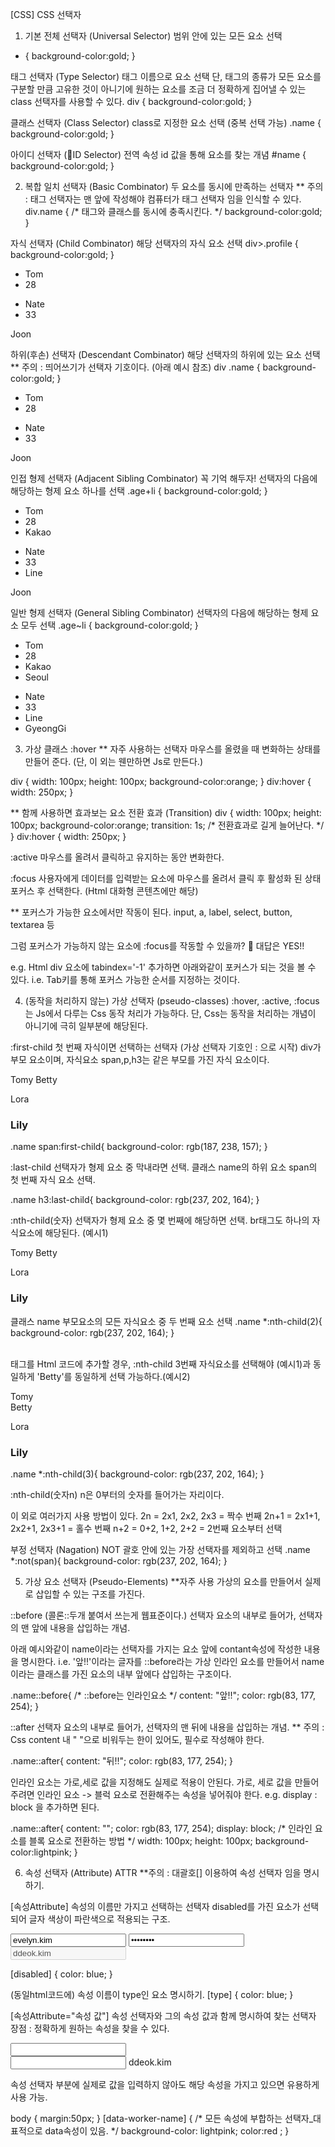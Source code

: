 [CSS] CSS 선택자

1. 기본
전체 선택자 (Universal Selector)
범위 안에 있는 모든 요소 선택
* {
    background-color:gold;
}

태그 선택자 (Type Selector)
태그 이름으로 요소 선택
단, 태그의 종류가 모든 요소를 구분할 만큼 고유한 것이 아니기에 원하는 요소를 조금 더 정확하게 집어낼 수 있는 class 선택자를 사용할 수 있다. 
div {
    background-color:gold;
}

클래스 선택자 (Class Selector)
class로 지정한 요소 선택 (중복 선택 가능)
.name {
    background-color:gold;
}

아이디 선택자 (ID Selector)
전역 속성 id 값을 통해 요소를 찾는 개념
#name {
    background-color:gold;
}

2. 복합
일치 선택자 (Basic Combinator)
두 요소를 동시에 만족하는 선택자
** 주의 : 태그 선택자는 맨 앞에 작성해야 컴퓨터가 태그 선택자 임을 인식할 수 있다. 
div.name {		/* 태그와 클래스를 동시에 충족시킨다. */
    background-color:gold;
}

자식 선택자 (Child Combinator)
해당 선택자의 자식 요소 선택
div>.profile {
    background-color:gold;
}

<body>
    <div> <!-- div의 -->
        <ul class="profile"> <!-- .profile 자식 요소 선택자 -->
            <li class="name">Tom</li>
            <li class="age">28</li>
        </ul>
    </div>
    <div> <!-- div의 -->
        <ul class="profile"> <!-- .profile 자식 요소 선택자 -->
            <li class="name">Nate</li>
            <li class="age">33</li>
        </ul>
    </div>
    <span class="name">Joon</span>
</body>

하위(후손) 선택자 (Descendant Combinator)
해당 선택자의 하위에 있는 요소 선택
** 주의 : 띄어쓰기가 선택자 기호이다. (아래 예시 참조)
div .name {
    background-color:gold;
}
<body>
    <div> <!-- div의 -->
        <ul>
            <li class="name">Tom</li> <!-- .name 해당되는 하위 선택자 -->
            <li class="age">28</li>
        </ul>
    </div>
    <div> <!-- div의 -->
        <ul>
            <li class="name">Nate</li> <!-- .name 해당되는 하위 선택자 -->
            <li class="age">33</li>
        </ul>
    </div>
    <span class="name">Joon</span>
</body>

인접 형제 선택자 (Adjacent Sibling Combinator) 꼭 기억 해두자!
선택자의 다음에 해당하는 형제 요소 하나를 선택
.age+li {
    background-color:gold;
}
<body>
    <div> 
        <ul class="profile"> 
            <li class="name">Tom</li>
            <li class="age">28</li> <!-- .age 선택자의 -->
            <li class="company">Kakao</li> <!-- 다음 형제 요소 -->
        </ul>
    </div>
    <div>
        <ul class="profile"> 
            <li class="name">Nate</li>
            <li class="age">33</li> <!-- .age 선택자의 -->
            <li class="company">Line</li> <!-- 다음 형제 요소 -->
        </ul>
    </div>
    <span class="name">Joon</span>
</body>

일반 형제 선택자 (General Sibling Combinator)
선택자의 다음에 해당하는 형제 요소 모두 선택
.age~li {
    background-color:gold;
}
<body>
    <div> 
        <ul class="profile">
            <li class="name">Tom</li>
            <li class="age">28</li> <!-- .age의 --> 
            <li class="company">Kakao</li> <!-- 다음 형제요소 모두 선택자 -->
            <li class="addr">Seoul</li> <!-- 다음 형제요소 모두 선택자 -->
        </ul>
    </div>
    <div>
        <ul class="profile"> 
            <li class="name">Nate</li>
            <li class="age">33</li> <!-- .age의 --> 
            <li class="company">Line</li> <!-- 다음 형제요소 모두 선택자 -->
            <li class="addr">GyeongGi</li> <!-- 다음 형제요소 모두 선택자 -->
        </ul>
    </div>
</body>

3. 가상 클래스
:hover ** 자주 사용하는 선택자
마우스를 올렸을 때 변화하는 상태를 만들어 준다. (단, 이 외는 웬만하면 Js로 만든다.)
<body>
    <div class="box"></div>
</body>
div {
  width: 100px;
  height: 100px;
  background-color:orange;
}
div:hover {
  width: 250px;
}

** 함께 사용하면 효과보는 요소
전환 효과 (Transition)
div {
  width: 100px;
  height: 100px;
  background-color:orange;
  transition: 1s; /* 전환효과로 길게 늘어난다. */
}
div:hover {
  width: 250px;
}

:active 
마우스를 올려서 클릭하고 유지하는 동안 변화한다.

:focus
사용자에게 데이터를 입력받는 요소에 마우스를 올려서 클릭 후 활성화 된 상태포커스 후 선택한다. (Html 대화형 콘텐츠에만 해당)

** 포커스가 가능한 요소에서만 작동이 된다.
input, a, label, select, button, textarea 등 

그럼 포커스가 가능하지 않는 요소에 :focus를 작동할 수 있을까? 🤔
대답은 YES!!

e.g. Html div 요소에 tabindex='-1' 추가하면 아래와같이 포커스가 되는 것을 볼 수 있다. 
i.e. Tab키를 통해 포커스 가능한 순서를 지정하는 것이다. 


4. (동작을 처리하지 않는) 가상 선택자 (pseudo-classes)
:hover, :active, :focus는 Js에서 다루는 Css 동작 처리가 가능하다.
단, Css는 동작을 처리하는 개념이 아니기에 극히 일부분에 해당된다.

:first-child
첫 번째 자식이면 선택하는 선택자 (가상 선택자 기호인 : 으로 시작)
div가 부모 요소이며, 자식요소 span,p,h3는 같은 부모를 가진 자식 요소이다.
<div class="name">
    <span>Tomy</span>
    <span>Betty</span>
    <p>Lora</p>
    <h3>Lily</h3>
</div>

.name span:first-child{
  background-color: rgb(187, 238, 157);
}

:last-child
선택자가 형제 요소 중 막내라면 선택.
클래스 name의 하위 요소 span의 첫 번째 자식 요소 선택.

.name h3:last-child{
  background-color: rgb(237, 202, 164);
}

:nth-child(숫자)
선택자가 형제 요소 중 몇 번째에 해당하면 선택.
br태그도 하나의 자식요소에 해당된다. (예시1)
<div class="name">
    <span>Tomy</span>
    <span>Betty</span>
    <p>Lora</p>
    <h3>Lily</h3>
</div>
클래스 name 부모요소의 모든 자식요소 중 두 번째 요소 선택
.name *:nth-child(2){
  background-color: rgb(237, 202, 164);
}

<br/>태그를 Html 코드에 추가할 경우,
:nth-child 3번째 자식요소를 선택해야 (예시1)과 동일하게 'Betty'를 동일하게 선택 가능하다.(예시2)
<div class="name">
    <span>Tomy</span><br/>
    <span>Betty</span>
    <p>Lora</p>
    <h3>Lily</h3>
</div>
.name *:nth-child(3){
  background-color: rgb(237, 202, 164);
}

:nth-child(숫자n)
n은 0부터의 숫자를 들어가는 자리이다.

이 외로 여러가지 사용 방법이 있다. 
2n = 2x1, 2x2, 2x3 = 짝수 번째
2n+1 = 2x1+1, 2x2+1, 2x3+1 = 홀수 번째
n+2 = 0+2, 1+2, 2+2 = 2번째 요소부터 선택

부정 선택자 (Nagation) NOT
괄호 안에 있는 가장 선택자를 제외하고 선택
.name *:not(span){
  background-color: rgb(237, 202, 164);
}

5. 가상 요소 선택자 (Pseudo-Elements) **자주 사용
가상의 요소를 만들어서 실제로 삽입할 수 있는 구조를 가진다.

::before (콜론::두개 붙여서 쓰는게 웹표준이다.)
선택자 요소의 내부로 들어가, 선택자의 맨 앞에 내용을 삽입하는 개념.

아래 예시와같이 name이라는 선택자를 가지는 요소 앞에 contant속성에 작성한 내용을 명시한다.
i.e. '앞!!'이라는 글자를 ::before라는 가상 인라인 요소를 만들어서 name이라는 클래스를 가진 요소의 내부 앞에다 삽입하는 구조이다.

.name::before{		/* ::before는 인라인요소 */
  content: "앞!!";
  color: rgb(83, 177, 254);
}

::after
선택자 요소의 내부로 들어가, 선택자의 맨 뒤에 내용을 삽입하는 개념.
** 주의 : Css content 내 " "으로 비워두는 한이 있어도, 필수로 작성해야 한다.

.name::after{
  content: "뒤!!";
  color: rgb(83, 177, 254);
}

인라인 요소는 가로,세로 값을 지정해도 실제로 적용이 안된다. 
가로, 세로 값을 만들어주려면
인라인 요소 -> 블럭 요소로 전환해주는 속성을 넣어줘야 한다.
e.g. display : block 을 추가하면 된다.

.name::after{
  content: "";
  color: rgb(83, 177, 254);
  display: block; /* 인라인 요소를 블록 요소로 전환하는 방법 */
  width: 100px;
  height: 100px;
  background-color:lightpink;
}

6. 속성 선택자 (Attribute) ATTR
**주의 : 대괄호[] 이용하여 속성 선택자 임을 명시하기.

[속성Attribute]
속성의 이름만 가지고 선택하는 선택자
disabled를 가진 요소가 선택되어 글자 색상이 파란색으로 적용되는 구조.

<body>
    <input type="text" value="evelyn.kim">
    <input type="password" value="password">
    <input type="text" value="ddeok.kim" disabled>
</body>

[disabled] {
    color: blue;
}

(동일html코드에) 속성 이름이 type인 요소 명시하기.
[type] {
    color: blue;
}

[속성Attribute="속성 값"]
속성 선택자와 그의 속성 값과 함께 명시하여 찾는 선택자
장점 : 정확하게 원하는 속성을 찾을 수 있다.

<body>
    <input type="text"/><br/>
    <input type="password"/>
    <span data-worker-name="evelyn.kim">ddeok.kim</span>
</body>

속성 선택자 부분에 실제로 값을 입력하지 않아도
해당 속성을 가지고 있으면 유용하게 사용 가능.

body {
  margin:50px;
}
[data-worker-name] {		/* 모든 속성에 부합하는 선택자_대표적으로 data속성이 있음. */
    background-color: lightpink;
    color:red ;
}

